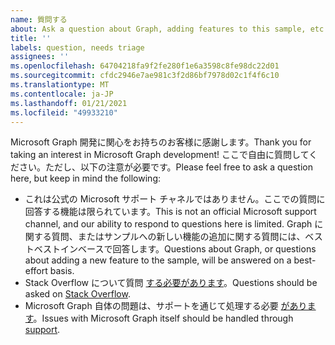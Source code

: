 ```yaml
---
name: 質問する
about: Ask a question about Graph, adding features to this sample, etc.
title: ''
labels: question, needs triage
assignees: ''
ms.openlocfilehash: 64704218fa9f2fe280f1e6a3598c8fe98dc22d01
ms.sourcegitcommit: cfdc2946e7ae981c3f2d86bf7978d02c1f4f6c10
ms.translationtype: MT
ms.contentlocale: ja-JP
ms.lasthandoff: 01/21/2021
ms.locfileid: "49933210"
---
```

<span data-ttu-id="7a075-102">Microsoft Graph 開発に関心をお持ちのお客様に感謝します。</span><span class="sxs-lookup"><span data-stu-id="7a075-102">Thank you for taking an interest in Microsoft Graph development!</span></span> <span data-ttu-id="7a075-103">ここで自由に質問してください。ただし、以下の注意が必要です。</span><span class="sxs-lookup"><span data-stu-id="7a075-103">Please feel free to ask a question here, but keep in mind the following:</span></span>

- <span data-ttu-id="7a075-104">これは公式の Microsoft サポート チャネルではありません。ここでの質問に回答する機能は限られています。</span><span class="sxs-lookup"><span data-stu-id="7a075-104">This is not an official Microsoft support channel, and our ability to respond to questions here is limited.</span></span> <span data-ttu-id="7a075-105">Graph に関する質問、またはサンプルへの新しい機能の追加に関する質問には、ベストベストインベースで回答します。</span><span class="sxs-lookup"><span data-stu-id="7a075-105">Questions about Graph, or questions about adding a new feature to the sample, will be answered on a best-effort basis.</span></span>
- <span data-ttu-id="7a075-106">Stack Overflow について質問 [する必要があります](https://stackoverflow.com/questions/tagged/microsoft-graph)。</span><span class="sxs-lookup"><span data-stu-id="7a075-106">Questions should be asked on [Stack Overflow](https://stackoverflow.com/questions/tagged/microsoft-graph).</span></span>
- <span data-ttu-id="7a075-107">Microsoft Graph 自体の問題は、サポートを通じて処理する必要 [があります](https://developer.microsoft.com/graph/support)。</span><span class="sxs-lookup"><span data-stu-id="7a075-107">Issues with Microsoft Graph itself should be handled through [support](https://developer.microsoft.com/graph/support).</span></span>
